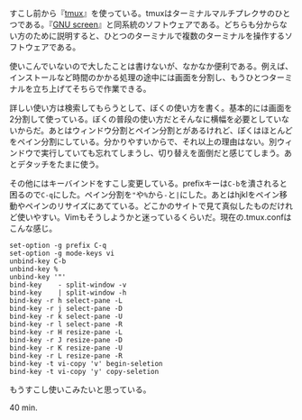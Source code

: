 すこし前から『[tmux](http://tmux.sourceforge.net/)』を使っている。tmuxはターミナルマルチプレクサのひとつである。『[GNU screen](http://www.gnu.org/software/screen/)』と同系統のソフトウェアである。どちらも分からない方のために説明すると、ひとつのターミナルで複数のターミナルを操作するソフトウェアである。

使いこんでいないので大したことは書けないが、なかなか便利である。例えば、インストールなど時間のかかる処理の途中には画面を分割し、もうひとつターミナルを立ち上げてそちらで作業できる。

詳しい使い方は検索してもらうとして、ぼくの使い方を書く。基本的には画面を2分割して使っている。ぼくの普段の使い方だとそんなに横幅を必要としていないからだ。あとはウィンドウ分割とペイン分割とがあるけれど、ぼくはほとんどをペイン分割にしている。分かりやすいからで、それ以上の理由はない。別ウィンドウで実行していても忘れてしまうし、切り替えを面倒だと感じてしまう。あとデタッチをたまに使う。

その他にはキーバインドをすこし変更している。prefixキーは`C-b`を潰されると困るので`C-q`にした。ペイン分割を`"`や`%`から`-`と`|`にした。あとはhjklをペイン移動やペインのリサイズにあてている。どこかのサイトで見て真似したものだけれど使いやすい。Vimもそうしようかと迷っているくらいだ。現在の.tmux.confはこんな感じ。

    set-option -g prefix C-q
    set-option -g mode-keys vi
    unbind-key C-b
    unbind-key %
    unbind-key '"'
    bind-key    - split-window -v
    bind-key    | split-window -h
    bind-key -r h select-pane -L
    bind-key -r j select-pane -D
    bind-key -r k select-pane -U
    bind-key -r l select-pane -R
    bind-key -r H resize-pane -L
    bind-key -r J resize-pane -D
    bind-key -r K resize-pane -U
    bind-key -r L resize-pane -R
    bind-key -t vi-copy 'v' begin-seletion
    bind-key -t vi-copy 'y' copy-seletion

もうすこし使いこみたいと思っている。

40 min.
